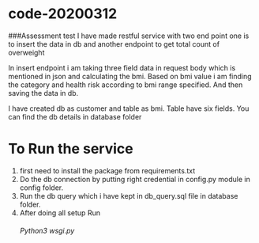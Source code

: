 # code-20200312
###Assessment test
I have made restful service with two end point one is to insert the data in db and another endpoint to get total count of overweight

In insert endpoint i am taking three field data in request body which is mentioned in json and calculating the bmi. Based on bmi value i am finding the category and health risk according to bmi range specified. And then saving the data in db.

I have created db as customer and table as bmi. Table have six fields. You can find the db details in database folder

# To Run the service
1. first need to install the package from requirements.txt
2. Do the db connection by putting right credential in config.py module in config folder.
3. Run the db query which i have kept in db_query.sql file in database folder.
4. After doing all setup Run 
   ######  Python3 wsgi.py
    

